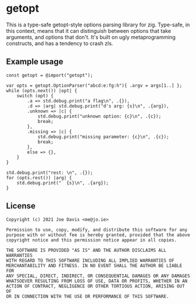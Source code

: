# getopt

This is a type-safe getopt-style options parsing library for zig. Type-safe, in this context, means that it can distinguish between options that take arguments, and options that don't. It's built on ugly metaprogramming constructs, and has a tendency to crash zls. 

## Example usage

    const getopt = @import("getopt");

    var opts = getopt.OptionParser("abcd:e:fg:h"){ .argv = args[1..] };
    while (opts.next()) |opt| {
        switch (opt) {
            .a => std.debug.print("a flag\n", .{}),
            .d => |arg| std.debug.print("d's arg: {s}\n", .{arg}),
            .unknown => |c| {
                std.debug.print("unknown option: {c}\n", .{c});
                break;
            },
            .missing => |c| {
                std.debug.print("missing parameter: {c}\n", .{c});
                break;
            },
            else => {},
        }
    }

    std.debug.print("rest: \n", .{});
    for (opts.rest()) |arg| {
        std.debug.print("  {s}\n", .{arg});
    }

## License

    Copyright (c) 2021 Joe Davis <me@jo.ie>

    Permission to use, copy, modify, and distribute this software for any
    purpose with or without fee is hereby granted, provided that the above
    copyright notice and this permission notice appear in all copies.

    THE SOFTWARE IS PROVIDED "AS IS" AND THE AUTHOR DISCLAIMS ALL WARRANTIES
    WITH REGARD TO THIS SOFTWARE INCLUDING ALL IMPLIED WARRANTIES OF
    MERCHANTABILITY AND FITNESS. IN NO EVENT SHALL THE AUTHOR BE LIABLE FOR
    ANY SPECIAL, DIRECT, INDIRECT, OR CONSEQUENTIAL DAMAGES OR ANY DAMAGES
    WHATSOEVER RESULTING FROM LOSS OF USE, DATA OR PROFITS, WHETHER IN AN
    ACTION OF CONTRACT, NEGLIGENCE OR OTHER TORTIOUS ACTION, ARISING OUT OF
    OR IN CONNECTION WITH THE USE OR PERFORMANCE OF THIS SOFTWARE.